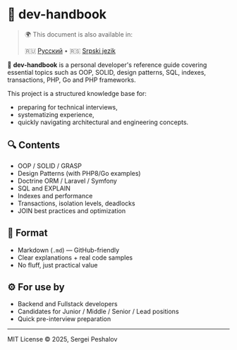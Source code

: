 # 📘 dev-handbook

> 🌍 This document is also available in:
>
> 🇷🇺 [Русский](README.ru.md) • 🇷🇸 [Srpski jezik](README.sr.md)

🧠 **dev-handbook** is a personal developer's reference guide covering essential topics such as OOP, SOLID, design patterns, SQL, indexes, transactions, PHP, Go and PHP frameworks.

This project is a structured knowledge base for:
- preparing for technical interviews,
- systematizing experience,
- quickly navigating architectural and engineering concepts.

## 🔍 Contents

- OOP / SOLID / GRASP
- Design Patterns (with PHP8/Go examples)
- Doctrine ORM / Laravel / Symfony
- SQL and EXPLAIN
- Indexes and performance
- Transactions, isolation levels, deadlocks
- JOIN best practices and optimization

## 📎 Format

- Markdown (`.md`) — GitHub-friendly
- Clear explanations + real code samples
- No fluff, just practical value

## ⚙ For use by

- Backend and Fullstack developers
- Candidates for Junior / Middle / Senior / Lead positions
- Quick pre-interview preparation

---

MIT License © 2025, Sergei Peshalov
